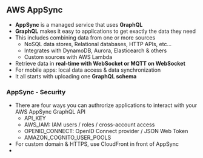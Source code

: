 ## AWS AppSync

* **AppSync** is a managed service that uses **GraphQL**
* **GraphQL** makes it easy to applications to get exactly the data they need
* This includes combining data from one or more sources
  * NoSQL data stores, Relational databases, HTTP APIs, etc...
  * Integrates with DynamoDB, Aurora, Elasticearch & others
  * Custom sources with AWS Lambda
* Retrieve data in **real-time with WebSocket or MQTT on WebSocket**
* For mobile apps: local data access & data synchronization
* It all starts with uploading one **GraphQL schema**

### AppSync - Security

* There are four ways you can authrorize applications to interact with your AWS AppSync GraphQL API
  * API_KEY
  * AWS_IAM: IAM users / roles / cross-account access
  * OPENID_CONNECT: OpenID Connect provider / JSON Web Token
  * AMAZON_COGNITO_USER_POOLS
* For custom domain & HTTPS, use CloudFront in front of AppSync
* 